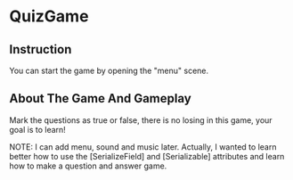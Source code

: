 # QuizGame

## Instruction
You can start the game by opening the "menu" scene.

## About The Game And Gameplay

Mark the questions as true or false, there is no losing in this game, your goal is to learn!

NOTE: I can add menu, sound and music later. Actually, I wanted to learn better how to use the [SerializeField] and [Serializable] attributes and learn how to make a question and answer game.
